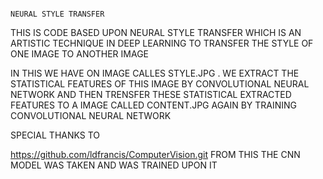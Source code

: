                                                                          NEURAL STYLE TRANSFER


THIS IS CODE BASED UPON NEURAL STYLE TRANSFER WHICH IS AN ARTISTIC TECHNIQUE IN DEEP LEARNING TO TRANSFER THE STYLE OF ONE IMAGE TO ANOTHER IMAGE

IN THIS WE HAVE ON IMAGE CALLES STYLE.JPG . WE EXTRACT THE STATISTICAL FEATURES OF THIS IMAGE BY CONVOLUTIONAL NEURAL NETWORK AND THEN TRENSFER THESE STATISTICAL EXTRACTED FEATURES TO A IMAGE CALLED CONTENT.JPG  AGAIN BY TRAINING CONVOLUTIONAL NEURAL NETWORK

SPECIAL THANKS TO 

https://github.com/ldfrancis/ComputerVision.git
FROM THIS THE CNN MODEL WAS TAKEN AND WAS TRAINED UPON IT

  


